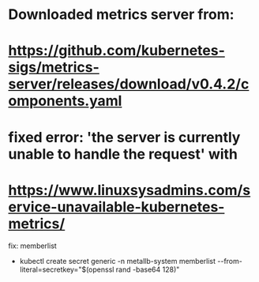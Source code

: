 # Downloaded metrics server from:
# https://github.com/kubernetes-sigs/metrics-server/releases/download/v0.4.2/components.yaml
# fixed error: 'the server is currently unable to handle the request' with
# https://www.linuxsysadmins.com/service-unavailable-kubernetes-metrics/

fix: memberlist
- kubectl create secret generic -n metallb-system memberlist --from-literal=secretkey="$(openssl rand -base64 128)"